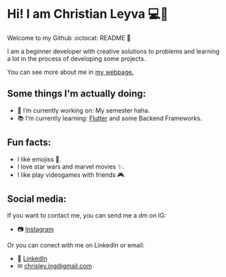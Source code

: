 # Hi! I am Christian Leyva 💻🤯
Welcome to my Github :octocat: README 📖

I am a beginner developer with creative solutions to problems and learning a lot in the process of developing some projects.

You can see more about me in [my webpage.](https://portfolio.chrisley.codes)

## Some things I'm actually doing:

- 🔭 I’m currently working on: My semester haha.
- 📚 I’m currently learning: [Flutter](https://flutter.dev/) and some Backend Frameworks.

## Fun facts:

- I like emojiss 💜.
- I love star wars and marvel movies ✨.
- I like play videogames with friends 🎮.

## Social media:

If you want to contact me, you can send me a dm on IG:
- 📷 [Instagram](https://www.instagram.com/chrisley304)

Or you can conect with me on LinkedIn or email:
- 👔 [LinkedIn](https://www.linkedin.com/in/chrisley304)
- ✉ chrisley.ing@gmail.com
